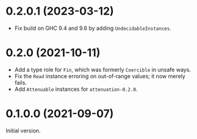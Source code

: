 # 0.2.0.1 (2023-03-12)

* Fix build on GHC 9.4 and 9.6 by adding `UndecidableInstances`.

# 0.2.0 (2021-10-11)

* Add a type role for `Fin`, which was formerly `Coercible` in unsafe ways.
* Fix the `Read` instance erroring on out-of-range values; it now merely fails.
* Add `Attenuable` instances for `attenuation-0.2.0`.

# 0.1.0.0 (2021-09-07)

Initial version.
